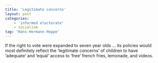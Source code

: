 ```yaml
---
title: 'Legitimate concerns'
layout: post
categories:
    - 'informed electorate'
    - socialism
tag: 'Hans-Hermann Hoppe'
---
```


If the right to vote were expanded to seven year olds … its policies would most definitely reflect the ‘legitimate concerns’ of children to have ‘adequate’ and ‘equal’ access to ‘free’ french fries, lemonade, and videos.